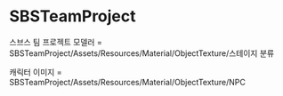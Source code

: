 # SBSTeamProject
스브스 팀 프로젝트
모델러 = SBSTeamProject/Assets/Resources/Material/ObjectTexture/스테이지 분류 

캐릭터 이미지 = SBSTeamProject/Assets/Resources/Material/ObjectTexture/NPC
